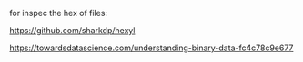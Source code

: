 for inspec the hex of files:

https://github.com/sharkdp/hexyl

https://towardsdatascience.com/understanding-binary-data-fc4c78c9e677
